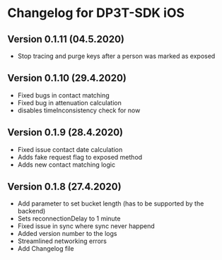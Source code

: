 # Changelog for DP3T-SDK iOS

## Version 0.1.11 (04.5.2020)
- Stop tracing and purge keys after a person was marked as exposed

## Version 0.1.10 (29.4.2020)
- Fixed bugs in contact matching
- Fixed bug in attenuation calculation
- disables timeInconsistency check for now

## Version 0.1.9 (28.4.2020)
- Fixed issue contact date calculation
- Adds fake request flag to exposed method
- Adds new contact matching logic

## Version 0.1.8 (27.4.2020)
- Add parameter to set bucket length (has to be supported by the backend)
- Sets reconnectionDelay to 1 minute
- Fixed issue in sync where sync never happend
- Added version number to the logs
- Streamlined networking errors
- Add Changelog file